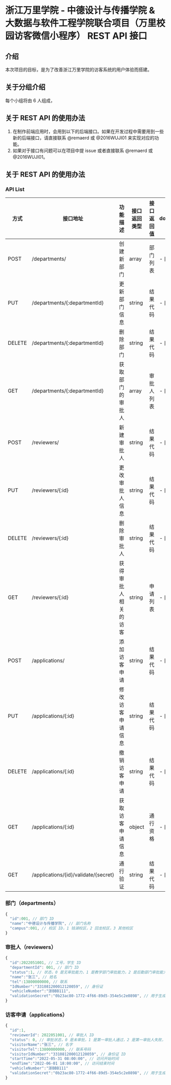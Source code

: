 # 浙江万里学院 - 中德设计与传播学院 & 大数据与软件工程学院联合项目（万里校园访客微信小程序） REST API 接口

## 介绍

本次项目的目标，是为了改善浙江万里学院的访客系统的用户体验而搭建。

## 关于分组介绍

每个小组将由 6 人组成，

## 关于 REST API 的使用办法

1. 在制作前端应用时，会用到以下的后端接口。如果在开发过程中需要用到一些新的后端接口，请直接联系 @remaerd 或 @2016WUJI01 来实现对应的功能。
2. 如果对于接口有问题可以在项目中提 issue 或者直接联系 @remaerd 或 @2016WUJI01。

## 关于 REST API 的使用办法

### API List

| 方式   | 接口地址                             | 功能描述             | 接口返回类型 | 接口返回值 | done  |
| ------ | ------------------------------------ | -------------------- | ------------ | ---------- | ----- |
| POST   | /departments/                        | 创建新部门           | array        | 部门列表   | - [x] |
| PUT    | /departments/{:departmentId}         | 更新部门信息         | string       | 结果代码   | - [x] |
| DELETE | /departments/{:departmentId}         | 删除部门             | string       | 结果代码   | - [x] |
| GET    | /departments/{:departmentId}         | 获取部门的审批人     | array        | 审批人列表 | - [x] |
| POST   | /reviewers/                          | 新建审批人           | string       | 结果代码   | - [x] |
| PUT    | /reviewers/{:id}                     | 更改审批人信息       | string       | 结果代码   | - [x] |
| DELETE | /reviewers/{:id}                     | 删除审批人           | string       | 结果代码   | - [x] |
| GET    | /reviewers/{:id}                     | 获得审批人相关的访客 | string       | 申请列表   | - [x] |
| POST   | /applications/                       | 添加访客申请         | string       | 结果代码   | - [x] |
| PUT    | /applications/{:id}                  | 修改访客申请信息     | string       | 结果代码   | - [x] |
| DELETE | /applications/{:id}                  | 撤销访客申请         | string       | 结果代码   | - [x] |
| GET    | /applications/{:id}                  | 获取访客申请信息     | object       | 通行资格   | - [x] |
| GET    | /applications/{id}/validate/{secret} | 通行验证             | string       | 结果代码   | - [ ] |

### 部门（departments）

```javascript
{
  "id":001, // 部门 ID
  "name":"中德设计与传播学院", // 部门名称
  "campus":001, // 校区 ID，1 钱湖校区，2 回龙校区，3 其他校区
}
```

### 审批人（reviewers）

```javascript
{
  "id":2022051001, // 工号，学生 ID
  "departmentId": 001, // 部门 ID
  "status":1, // 状态，0 是无审批能力，1 是教学部门审批能力，2 是后勤部门审批能力
  "name":"张三", // 姓名
  "tel":13800000000, // 联系
  "IdNumber":"331081200012120059", // 身份证
  "vehicleNumber":"浙BBB111",
  "validationSecret":"0b23ac80-1772-4f66-89d5-354e5c2e0898", // 用于生成访客二维码的 UUID
}
```

### 访客申请（applications）

```javascript
{
  "id":1,
  "reviewerId": 2022051001, // 审批人 ID
  "status": 0, // 审批状态，0 是未审批，1 是第一审批人通过，2 是第一审批人失败，3 是第二审批人通过，4 时第二审批人失败
  "visitorName":"张三", // 名字
  "visitorTel":13800000000, // 联系号码
  "visitorIdNumber":"331081200012120059", // 身份证 ID
  "startTime":"2022-05-31 08:00:00", // 访问开始时间
  "endTime":"2022-06-01 18:00:00", // 访问结束时间
  "vehicleNumber":"浙BBB111"
  "validationSecret":"0b23ac80-1772-4f66-89d5-354e5c2e0898", // 用于生成访客二维码的 UUID
}
```
